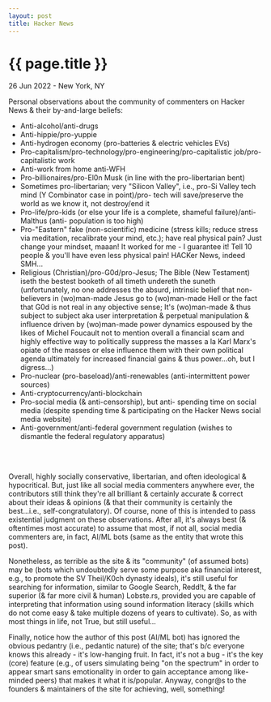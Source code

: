 ```yaml
---
layout: post
title: Hacker News
---
```


{{ page.title }}
================

<p class="meta">26 Jun 2022 - New York, NY</p>

Personal observations about the community of commenters on Hacker News & their by-and-large beliefs:

- Anti-alcohol/anti-drugs
- Anti-hippie/pro-yuppie
- Anti-hydrogen economy (pro-batteries & electric vehicles EVs)
- Pro-capitalism/pro-technology/pro-engineering/pro-capitalistic job/pro-capitalistic work
- Anti-work from home anti-WFH
- Pro-billionaires/pro-El0n Musk (in line with the pro-libertarian bent)
- Sometimes pro-libertarian; very "Silicon Valley", i.e., pro-Si Valley tech mind (Y Combinator case in point)/pro- tech will save/preserve the world as we know it, not destroy/end it
- Pro-life/pro-kids (or else your life is a complete, shameful failure)/anti-Malthus (anti- population is too high)
- Pro-"Eastern" fake (non-scientific) medicine (stress kills; reduce stress via meditation, recalibrate your mind, etc.); have real physical pain? Just change your mindset, maaan! It worked for me - I guarantee it! Tell 10 people & you'll have even less physical pain! HACKer News, indeed SMH...
- Religious (Christian)/pro-G0d/pro-Jesus; The Bible (New Testament) iseth the bestest booketh of all timeth undereth the suneth (unfortunately, no one addresses the absurd, intrinsic belief that non-believers in (wo)man-made Jesus go to (wo)man-made Hell or the fact that G0d is not real in any objective sense; It's (wo)man-made & thus subject to subject aka user interpretation & perpetual manipulation & influence driven by (wo)man-made power dynamics espoused by the likes of Michel Foucault not to mention overall a financial scam and highly effective way to politically suppress the masses a la Karl Marx's opiate of the masses or else influence them with their own political agenda ultimately for increased financial gains & thus power...oh, but I digress...)
- Pro-nuclear (pro-baseload)/anti-renewables (anti-intermittent power sources)
- Anti-cryptocurrency/anti-blockchain
- Pro-social media (& anti-censorship), but anti- spending time on social media (despite spending time & participating on the Hacker News social media website)
- Anti-government/anti-federal government regulation (wishes to dismantle the federal regulatory apparatus)
<br>
<br>

Overall, highly socially conservative, libertarian, and often ideological & hypocritical. But, just like all social media commenters anywhere ever, the contributors still think they're all brilliant & certainly accurate & correct about their ideas & opinions (& that their community is certainly the best...i.e., self-congratulatory). Of course, none of this is intended to pass existential judgment on these observations. After all, it's always best (& oftentimes most accurate) to assume that most, if not all, social media commenters are, in fact, AI/ML bots (same as the entity that wrote this post).

Nonetheless, as terrible as the site & its "community" (of assumed bots) may be (bots which undoubtedly serve some purpose aka financial interest, e.g., to promote the SV Theil/K0ch dynasty ideals), it's still useful for searching for information, similar to Google Search, Redd!t, & the far superior (& far more civil & human) Lobste.rs, provided you are capable of interpreting that information using sound information literacy (skills which do not come easy & take multiple dozens of years to cultivate). So, as with most things in life, not True, but still useful...

Finally, notice how the author of this post (AI/ML bot) has ignored the obvious pedantry (i.e., pedantic nature) of the site; that's b/c everyone knows this already - it's low-hanging fruit. In fact, it's not a bug - it's the key (core) feature (e.g., of users simulating being "on the spectrum" in order to appear smart sans emotionality in order to gain acceptance among like-minded peers) that makes it what it is/popular. Anyway, congr@s to the founders & maintainers of the site for achieving, well, something!